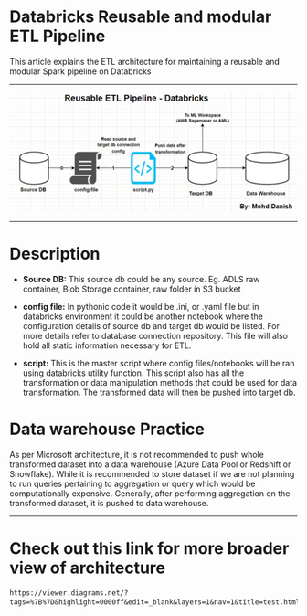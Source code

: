 # Databricks Reusable and modular ETL Pipeline
This article explains the ETL architecture for maintaining a reusable and modular Spark pipeline on Databricks 

------
![Image Link](https://github.com/mdanish6580/Best-Practices-for-ML-code-Modularity/blob/main/testt.png)

----
# Description
* **Source DB:** This source db could be any source. Eg. ADLS raw container, Blob Storage container, raw folder in S3 bucket

* **config file:** In pythonic code it would be .ini,  or .yaml file but in databricks environment it could be another notebook where the configuration details of source db and target db would be listed. For more details refer to database connection repository. This file will also hold all static information necessary for ETL.

* **script:** This is the master script where config files/notebooks will be ran using databricks utility function. This script also has all the transformation or data manipulation methods that could be used for data transformation. The transformed data will then be pushed into target db.

# Data warehouse Practice
As per Microsoft architecture, it is not recommended to push whole transformed dataset into a data warehouse (Azure Data Pool or Redshift or Snowflake). While it is recommended to store dataset if we are not planning to run queries pertaining to aggregation or query which would be computationally expensive. Generally, after performing aggregation on the transformed dataset, it is pushed to data warehouse.

----
# Check out this link for more broader view of architecture
```
https://viewer.diagrams.net/?tags=%7B%7D&highlight=0000ff&edit=_blank&layers=1&nav=1&title=test.html#R5Vvbbts4EP2aAO1DDF1sx3nMtbtAAmTrFuk%2BFbREW9xIokpRcdyv3xledFfsNnGStgiQWEOK5MwczpkhnQP%2FLHn4IEgWXfOQxgeeEz4c%2BOcHnueOp0fwByUbLZn4My1YCRaaTpVgzr5TI3SMtGAhzRsdJeexZFlTGPA0pYFsyIgQfN3stuRxc9aMrGhHMA9I3JXeslBGWjrzjir5X5StIjuzOz3WLQmxnY0meURCvq6J%2FIsD%2F0xwLvWn5OGMxmg8axf93uVAa7kwQVO5ywuTD8HlxVf%2Fn68fPt6TxP%2Fy%2BfP86NCMck%2Fiwih84E1jGO90gUuWG2OH6bcC13m65Kk8zJWXTqCDO84eqkb4tMK%2F4IslW6G1GbxuxoOFLWwHY5BydC%2FjLJVUXNyDLugwFzqV9nLgISR5REPzEMkktp2k4Hf0jMdcgCTlKcVFsji2ogPPnzj4A%2FKYLGh8w3MmGU%2BhLaA4KTTcUyEZ%2BPyq1WHBpeRJrcNJzFbYIHkGUl7ImKUwu4UeTkJMl3Jw0CNDNZOHFW6REV8uWUBHYKSAZjIf5YFgWWUVnIo%2BDPrYLZEDW47yhEqxgS72hWMDtk3reV1h14qiGmytjJjdsipHrgAFHwymfgBfk8fwZcGgBQitn8ecW8OZHqk5%2BqPwoyHsefPIhYz4iqckvqikp5X0iqPvFfj%2Bo1JuTMgiheRNaILLxOYLomI0cydW8K8SjI%2BPreD8wQBHP23qTzdUMPADwkgJ9cJxtY%2FjA5TjhQjoI47xTCwlYkXltgDRxZugMZHsvrmOPvSYV29wg1c49f0mTmGTNofQ6zJvtTBYLuPnYTkdhOXTUNgBt9ePvwGoviwsm5Cc%2FCKA9J8IyCeFM28bbpYkaMImovE9Re4YBkuekfQZIaf5ZJRttkBPT7sFkWZsMYjRrdRZg14%2Fi3YJcwdOd5zTi0uvh13J90JQw6lfVf7hn%2FZlF89Atv50O9kevSTZev5PhBDBizQsU6un8VyN1jCouCNn7L1yWPF35bnZXohu0saI33L%2BnonOm7wuJN4Wx%2BwKhlp99gok4%2FeQTMuHOkTagtRr1UStkLiM%2BTqIiJCjkEiyIDn6eB0xSeeZpqs19HuemDjxtsfE2UvGxNkgY4fsvpd1QXl5aEgJadfw0iDxPoH5S1r%2BpBHpOecDBcu22kYpM0DRqNCAx2uowYHNhnbH%2BwGDtyMY2jHy2cBw%2FPS039spB%2FtISVgFJNAkDbu5lLRODxfVARZmT52e9kDl50sJg4GavztpVzs7S1gYajqgoD9ZqKEcm04p10xODybnOBYwQG6ws0sCZ0XPDzmvzbfjLuRKDq5jbrovzNmDzB7Q7Zz47wa6myKPEE0Q5FGRpY5abdAJkuZLLhJSh1ofpOpJ%2F0DR8IeCbNwmuWkPyJwekI33BrK%2BnGEvBxrOmzvQqDu4rDZ0PeJOxq0E1PFfOQV17SXGvg%2FenoanvnuBXyYHfWMpqDt8avSWctC5TVZ%2Brxy0lYLOXjkFdYdvRCLXmu%2Bc6gOsJkNX7VaYDTrTCoo%2B7yKkylGL2iskQYekizxreraqUyKW1%2FNak7kWMWa7C53pbsoOI%2Fh0scLfJ%2BdXcwxeZK0zXUlYingGGzqnMcdR5pILvIvttOuX8OIWJQ7DlGnu43xFcIf5c7nMjjk6gmKYCdfG%2B7jdFnhLvOVaczcj%2Fo2rzTZAaikLlG4hqshwt67rdhuxlCl9205wOGo92pAktlOj6tKaQsVTwYI7dAxN75ngaUJVOFCztLzDZaTMCB%2FogvM7XAdIsBFatPVBy0KY%2FNAJKTgjxsH5suN6Vdc4zUKmoVbMcklDhMCl0iPhaqpqUEGXaj3A6kYX5IZmOQSdMjxZ5mKDIxkQGlOsmdp0JM5xhEh5Dp5i5WlQIlCGqmW8DoxL85yoKLFUq7r4dDX6IRwN7zN7mzuEjp64ahVSv7QTEpKreO%2BY4SonNUAIL1xaR%2BaVLZTlhaotipylqzZKCsliJpX6RapsXDNrOaO1KMlLg%2BrFtUsIjVBTdiQkZVkR2yYImhEPtWKkA8cip2HpBDNAc3S9sMas6hXT2SgM60rtmFmhvimATleYqoFzwMdbq5hdSw0ojgI0t38%2BqZ4%2BqTQWjxT76Y8DvWF2BJIIiiFQpH0A%2BxwVy3GDBcvr1%2FpNxcTt0qC7v7J4%2BAq2xoPGy6BnxAsVF24EAcQG9a%2BVPMKLJ4i8TO2kaxYInvOlgrYI0BOBLHBPndlQqfAP%2B0lFnIAnEEZDBSUFpEyX12sIMf14zKmsYEdqIK0t%2F93JdzWnY1S74Ty2O%2BgjDfOIqQWq53nK18uY3NH3uAtuIx3vqpX2rDGXJr5Wy8GgvVaxX7Vo9bKYpKmODOo9UeD%2B%2BVZA3UONyZCCaz3IaiXoqrHjsftGWYQFUTkBrCkrpOoIQWOjLULTHGoWVOMDBWLXDWh3c0qBE6It9YStudJu5GnavOnAMgCUlFL3wZ8bA1qZ8MTtiQHjnlTY9fYWA4YP56uME514fYUbgIu7XNmtc0D17uQW08s55I8J7BdhEXpyffW%2Bn3N%2FhZOr54j7s6bTe6qfMsS%2FSPnj9Z2G%2FioHC9PZ9pOFcre8zI3%2FMIu%2BpaMFQ3a3FRH%2BNucLbUz03XH1YmJ%2FW%2Bxoh8zqIy1yFbNU8YOJCMsofpkVPh6a9MTWC72J1h9AmO5Ry7Vdz05f9JTfG%2BbLbg6887n%2FrO%2Fc%2F3SjW695FCo4pAyz321b9A9DyLSVU017IOJO%2FWeBCDxW%2Fyugvx5U%2FceFf%2FE%2F
```
